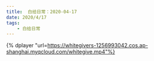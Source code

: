 ```yaml
---
title:  白给日常：2020-04-17
date: 2020/4/17
tags: 
	- 白给日常
---
```

{% dplayer "url=https://whitegivers-1256993042.cos.ap-shanghai.myqcloud.com/whitegive.mp4"%}